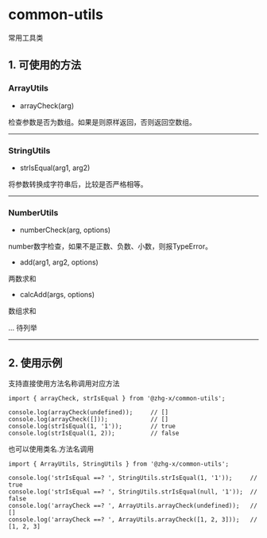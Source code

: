 # common-utils
常用工具类

## 1. 可使用的方法

### ArrayUtils

- arrayCheck(arg)

检查参数是否为数组。如果是则原样返回，否则返回空数组。

---

### StringUtils

- strIsEqual(arg1, arg2)

将参数转换成字符串后，比较是否严格相等。



---

### NumberUtils

- numberCheck(arg, options)

number数字检查，如果不是正数、负数、小数，则报TypeError。

- add(arg1, arg2, options)

两数求和

- calcAdd(args,  options)

数组求和



... 待列举



---
## 2. 使用示例

支持直接使用方法名称调用对应方法
```
import { arrayCheck, strIsEqual } from '@zhg-x/common-utils';

console.log(arrayCheck(undefined));     // []
console.log(arrayCheck([]));            // []
console.log(strIsEqual(1, '1'));        // true
console.log(strIsEqual(1, 2));          // false
```
也可以使用类名.方法名调用
```
import { ArrayUtils, StringUtils } from '@zhg-x/common-utils';

console.log('strIsEqual ==? ', StringUtils.strIsEqual(1, '1'));     // true
console.log('strIsEqual ==? ', StringUtils.strIsEqual(null, '1'));  // false
console.log('arrayCheck ==? ', ArrayUtils.arrayCheck(undefined));   // []
console.log('arrayCheck ==? ', ArrayUtils.arrayCheck([1, 2, 3]));   // [1, 2, 3]

```

